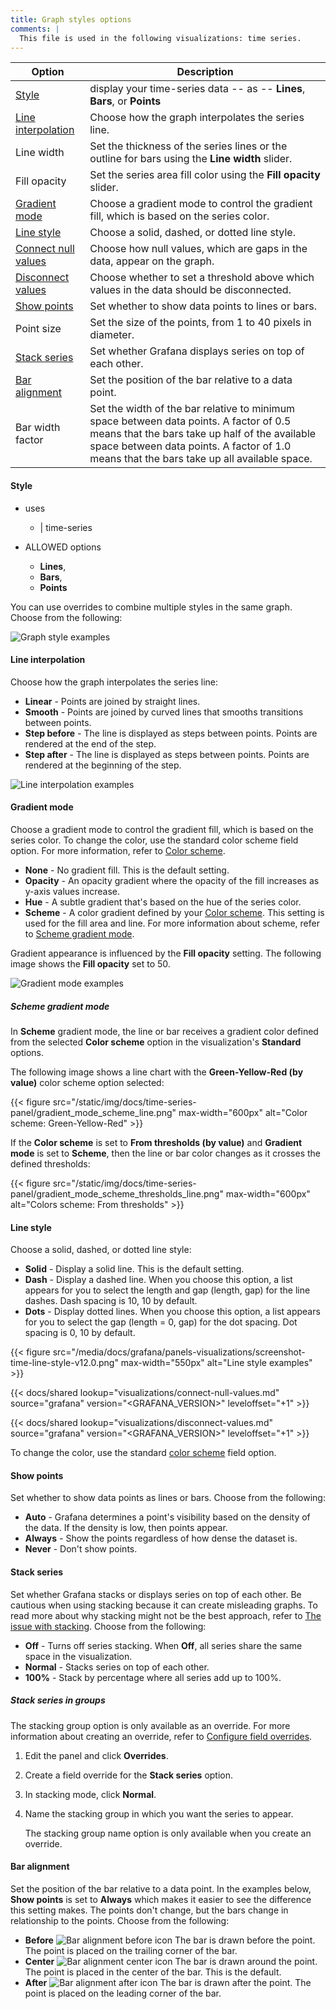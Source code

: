 ```yaml
---
title: Graph styles options
comments: |
  This file is used in the following visualizations: time series.
---
```


<!-- prettier-ignore-start -->

| Option                                        | Description                                                                                                                                                                                                                          |
|-----------------------------------------------|--------------------------------------------------------------------------------------------------------------------------------------------------------------------------------------------------------------------------------------|
| [Style](#style)                               | display your time-series data -- as -- **Lines**, **Bars**, or **Points**                                                                                                                                                            |
| [Line interpolation](#line-interpolation)     | Choose how the graph interpolates the series line.                                                                                                                                                                                   |
| Line width                                    | Set the thickness of the series lines or the outline for bars using the **Line width** slider.                                                                                                                                       |
| Fill opacity                                  | Set the series area fill color using the **Fill opacity** slider.                                                                                                                                                                    |
| [Gradient mode](#gradient-mode)               | Choose a gradient mode to control the gradient fill, which is based on the series color.                                                                                                                                             |
| [Line style](#line-style)                     | Choose a solid, dashed, or dotted line style.                                                                                                                                                                                        |
| [Connect null values](#connect-null-values)   | Choose how null values, which are gaps in the data, appear on the graph.                                                                                                                                                             |
| [Disconnect values](#disconnect-values)       | Choose whether to set a threshold above which values in the data should be disconnected.                                                                                                                                             |
| [Show points](#show-points)                   | Set whether to show data points to lines or bars.                                                                                                                                                                                    |
| Point size                                    | Set the size of the points, from 1 to 40 pixels in diameter.                                                                                                                                                                         |
| [Stack series](#stack-series)                 | Set whether Grafana displays series on top of each other.                                                                                                                                                                            |
| [Bar alignment](#bar-alignment)               | Set the position of the bar relative to a data point.                                                                                                                                                                                |
| Bar width factor                              | Set the width of the bar relative to minimum space between data points. A factor of 0.5 means that the bars take up half of the available space between data points. A factor of 1.0 means that the bars take up all available space. |

<!-- prettier-ignore-end -->

#### Style

* uses
  * | time-series

* ALLOWED options
  * **Lines**,
  * **Bars**,
  * **Points**

You can use overrides to combine multiple styles in the same graph. Choose from the following:

![Graph style examples](/media/docs/grafana/panels-visualizations/screenshot-time-style-v12.0.png)

#### Line interpolation

Choose how the graph interpolates the series line:

- **Linear** - Points are joined by straight lines.
- **Smooth** - Points are joined by curved lines that smooths transitions between points.
- **Step before** - The line is displayed as steps between points. Points are rendered at the end of the step.
- **Step after** - The line is displayed as steps between points. Points are rendered at the beginning of the step.

![Line interpolation examples](/media/docs/grafana/panels-visualizations/screenshot-time-interpolation-v12.0.png)

#### Gradient mode

Choose a gradient mode to control the gradient fill, which is based on the series color. To change the color, use the standard color scheme field option. For more information, refer to [Color scheme](https://grafana.com/docs/grafana/<GRAFANA_VERSION>/panels-visualizations/configure-standard-options/#color-scheme).

- **None** - No gradient fill. This is the default setting.
- **Opacity** - An opacity gradient where the opacity of the fill increases as y-axis values increase.
- **Hue** - A subtle gradient that's based on the hue of the series color.
- **Scheme** - A color gradient defined by your [Color scheme](https://grafana.com/docs/grafana/<GRAFANA_VERSION>/panels-visualizations/configure-standard-options/#color-scheme). This setting is used for the fill area and line. For more information about scheme, refer to [Scheme gradient mode](#scheme-gradient-mode).

Gradient appearance is influenced by the **Fill opacity** setting. The following image shows the **Fill opacity** set to 50.

![Gradient mode examples](/media/docs/grafana/panels-visualizations/screenshot-time-gradient-v12.0.png)

##### Scheme gradient mode

In **Scheme** gradient mode, the line or bar receives a gradient color defined from the selected **Color scheme** option in the visualization's **Standard** options.

The following image shows a line chart with the **Green-Yellow-Red (by value)** color scheme option selected:

{{< figure src="/static/img/docs/time-series-panel/gradient_mode_scheme_line.png" max-width="600px" alt="Color scheme: Green-Yellow-Red" >}}

If the **Color scheme** is set to **From thresholds (by value)** and **Gradient mode** is set to **Scheme**, then the line or bar color changes as it crosses the defined thresholds:

{{< figure src="/static/img/docs/time-series-panel/gradient_mode_scheme_thresholds_line.png" max-width="600px" alt="Colors scheme: From thresholds" >}}

#### Line style

Choose a solid, dashed, or dotted line style:

- **Solid** - Display a solid line. This is the default setting.
- **Dash** - Display a dashed line. When you choose this option, a list appears for you to select the length and gap (length, gap) for the line dashes. Dash spacing is 10, 10 by default.
- **Dots** - Display dotted lines. When you choose this option, a list appears for you to select the gap (length = 0, gap) for the dot spacing. Dot spacing is 0, 10 by default.

{{< figure src="/media/docs/grafana/panels-visualizations/screenshot-time-line-style-v12.0.png" max-width="550px" alt="Line style examples" >}}

{{< docs/shared lookup="visualizations/connect-null-values.md" source="grafana" version="<GRAFANA_VERSION>" leveloffset="+1" >}}

{{< docs/shared lookup="visualizations/disconnect-values.md" source="grafana" version="<GRAFANA_VERSION>" leveloffset="+1" >}}

To change the color, use the standard [color scheme](https://grafana.com/docs/grafana/<GRAFANA_VERSION>/panels-visualizations/configure-standard-options/#color-scheme) field option.

#### Show points

Set whether to show data points as lines or bars. Choose from the following:

- **Auto** - Grafana determines a point's visibility based on the density of the data. If the density is low, then points appear.
- **Always** - Show the points regardless of how dense the dataset is.
- **Never** - Don't show points.

#### Stack series

Set whether Grafana stacks or displays series on top of each other. Be cautious when using stacking because it can create misleading graphs. To read more about why stacking might not be the best approach, refer to [The issue with stacking](https://www.data-to-viz.com/caveat/stacking.html). Choose from the following:

- **Off** - Turns off series stacking. When **Off**, all series share the same space in the visualization.
- **Normal** - Stacks series on top of each other.
- **100%** - Stack by percentage where all series add up to 100%.

##### Stack series in groups

The stacking group option is only available as an override. For more information about creating an override, refer to [Configure field overrides](https://grafana.com/docs/grafana/<GRAFANA_VERSION>/panels-visualizations/configure-overrides/).

1. Edit the panel and click **Overrides**.
1. Create a field override for the **Stack series** option.
1. In stacking mode, click **Normal**.
1. Name the stacking group in which you want the series to appear.

   The stacking group name option is only available when you create an override.

#### Bar alignment

Set the position of the bar relative to a data point. In the examples below, **Show points** is set to **Always** which makes it easier to see the difference this setting makes. The points don't change, but the bars change in relationship to the points. Choose from the following:

- **Before** ![Bar alignment before icon](/static/img/docs/time-series-panel/bar-alignment-before.png)
  The bar is drawn before the point. The point is placed on the trailing corner of the bar.
- **Center** ![Bar alignment center icon](/static/img/docs/time-series-panel/bar-alignment-center.png)
  The bar is drawn around the point. The point is placed in the center of the bar. This is the default.
- **After** ![Bar alignment after icon](/static/img/docs/time-series-panel/bar-alignment-after.png)
  The bar is drawn after the point. The point is placed on the leading corner of the bar.
